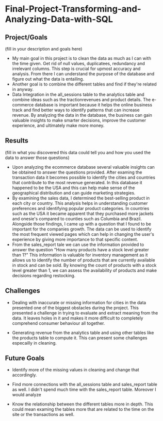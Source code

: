 # Final-Project-Transforming-and-Analyzing-Data-with-SQL

## Project/Goals
(fill in your description and goals here)

- My main goal in this project is to clean the data as much as I can with the time given. Get rid of null values, duplicatees, redundancy and irrelevant columns. This step is crucial for upmost accuracy and analysis. From there I can understand the purpose of the database and figure out what the data is entailing. 
- Another goal is to combine the different tables and find if they're related in anyway. 
- Data Integration in the all_sessions table to the analytics table and combine ideas such as the tractionrevenues and product details. The e-commerce database is important because it helps the online business track and find better ways to identify patterns that can increase revenue. By analyzing the data in the database, the business can gain valuable insights to make smarter decisions, improve the customer experience, and ultimately make more money.





## Results
(fill in what you discovered this data could tell you and how you used the data to answer those questions)

- Upon analyzing the ecommerce database several valuable insights can be obtained to answer the questions provided. After examing the transaction data it becomes possible to identify the  cities and countries that contribute to the most revenue generated. In this database it happened  to be the USA and this can help make sense of the geographical  distribution and can guide marketing strategies. 
- By examining the sales data, I determined the best-selling product in each city or country. This analysis helps in understanding customer preferences and identifying popular product categories. In countries such as the USA it became apparent that they purchased more jackets and  onesie's compared to counties such as Columbia and Brazil. Alongside those findings, I came up with a question that I found to be important for the companies growth. The data can be used to identify the most frequent viewed pages which can  help in changing the user's experience by giving more importance to that specific content. 
-  From the sales_report tale we can use the information provided to answer the question "How many products have a stock level greater than 1?" This information is valuable for inventory management as it allows us to identify the number of products that are currently available in  stock and can be sold. By knowing the count of products with a stock level greater than 1, we can assess the availability of products and make decisions regarding restocking. 


## Challenges 

- Dealing with inaccurate or missing information for cities in the data presented one of the biggest obstacles during the project. This presented a challenge in trying to evaluate and extract meaning from the data. It leaves holes in it and makes it more difficult to completely comprehend consumer behaviour all together.

- Generating revenue from the analytics table and using other tables like the products table to compute it.  This can present some challenges especailly in cleaning.




## Future Goals

- Identify more of the missing values in cleaning and change that accordingly.

- Find more connections with the all_sessions table and sales_report table as well. I didn't spend much time with the sales_report table. Moreover I would analyze 

- Know the relationship between the different tables more in depth. This could mean examing the tables more that are related to the time on the site or the transactions as well.











